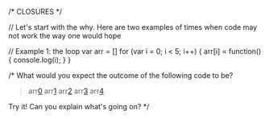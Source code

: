 /* CLOSURES */

// Let's start with the why. Here are two examples of times when code may not work the way one would hope

// Example 1: the loop
var arr = []
for (var i = 0; i < 5; i++) {
	arr[i] = function() {
		console.log(i);
	}
}

/* What would you expect the outcome of the following code to be?

> arr[0]()
> arr[1]()
> arr[2]()
> arr[3]()
> arr[4]()

Try it! Can you explain what's going on? */


